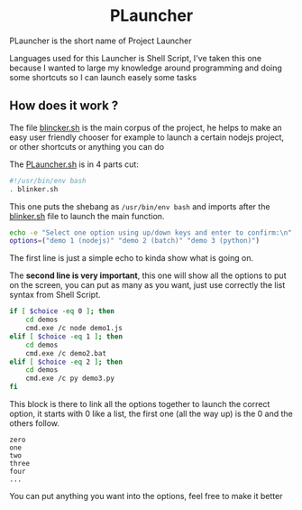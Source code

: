 <h1 align="center">PLauncher</h1>

PLauncher is the short name of Project Launcher

Languages used for this Launcher is Shell Script, I've taken this one because I wanted to large my knowledge around programming and doing some shortcuts so I can launch easely some tasks

<h2>How does it work ?</h2>

The file [blincker.sh](./blinker.sh) is the main corpus of the project, he helps to make an easy user friendly chooser for example to launch a certain nodejs project, or other shortcuts or anything you can do

The [PLauncher.sh](./PLauncher.sh) is in 4 parts cut:
```sh
#!/usr/bin/env bash
. blinker.sh
```
This one puts the shebang as `/usr/bin/env bash` and imports after the [blinker.sh](./blinker.sh) file to launch the main function.

```sh
echo -e "Select one option using up/down keys and enter to confirm:\n"
options=("demo 1 (nodejs)" "demo 2 (batch)" "demo 3 (python)")
```
The first line is just a simple echo to kinda show what is going on.

The **second line is very important**, this one will show all the options to put on the screen, you can put as many as you want, just use correctly the list syntax from Shell Script.

```sh
if [ $choice -eq 0 ]; then
    cd demos
    cmd.exe /c node demo1.js
elif [ $choice -eq 1 ]; then
    cd demos
    cmd.exe /c demo2.bat 
elif [ $choice -eq 2 ]; then
    cd demos
    cmd.exe /c py demo3.py
fi
```
This block is there to link all the options together to launch the correct option, it starts with 0 like a list, the first one (all the way up) is the 0 and the others follow.
```
zero
one
two
three
four
...
```
You can put anything you want into the options, feel free to make it better